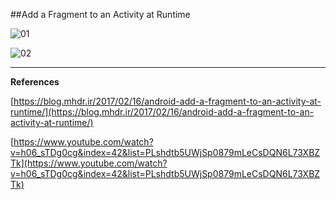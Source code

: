 ##Add a Fragment to an Activity at Runtime

![01](https://raw.githubusercontent.com/mhdr/AndroidSamples/master/029/images/Android%20Emulator%20-%20Nexus_5_API_25%3A5554_001.png  "01")

![02](https://raw.githubusercontent.com/mhdr/AndroidSamples/master/029/images/Android%20Emulator%20-%20Nexus_5_API_25%3A5554_002.png  "02")

***

**References**

[https://blog.mhdr.ir/2017/02/16/android-add-a-fragment-to-an-activity-at-runtime/](https://blog.mhdr.ir/2017/02/16/android-add-a-fragment-to-an-activity-at-runtime/) 

[https://www.youtube.com/watch?v=h06_sTDg0cg&index=42&list=PLshdtb5UWjSp0879mLeCsDQN6L73XBZTk](https://www.youtube.com/watch?v=h06_sTDg0cg&index=42&list=PLshdtb5UWjSp0879mLeCsDQN6L73XBZTk) 